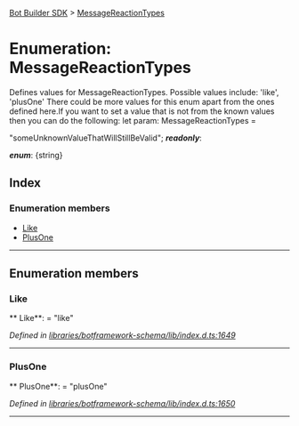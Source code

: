 [Bot Builder SDK](../README.md) > [MessageReactionTypes](../enums/botbuilder.messagereactiontypes.md)



# Enumeration: MessageReactionTypes


Defines values for MessageReactionTypes. Possible values include: 'like', 'plusOne' There could be more values for this enum apart from the ones defined here.If you want to set a value that is not from the known values then you can do the following: let param: MessageReactionTypes =

<messagereactiontypes>"someUnknownValueThatWillStillBeValid";</messagereactiontypes>
*__readonly__*: 

*__enum__*: {string}


## Index

### Enumeration members

* [Like](botbuilder.messagereactiontypes.md#like)
* [PlusOne](botbuilder.messagereactiontypes.md#plusone)



---
## Enumeration members
<a id="like"></a>

###  Like

** Like**:    = "like"

*Defined in [libraries/botframework-schema/lib/index.d.ts:1649](https://github.com/Microsoft/botbuilder-js/blob/09ad751/libraries/botframework-schema/lib/index.d.ts#L1649)*





___

<a id="plusone"></a>

###  PlusOne

** PlusOne**:    = "plusOne"

*Defined in [libraries/botframework-schema/lib/index.d.ts:1650](https://github.com/Microsoft/botbuilder-js/blob/09ad751/libraries/botframework-schema/lib/index.d.ts#L1650)*





___


